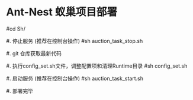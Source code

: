 Ant-Nest 蚁巢项目部署
==============
#cd Sh/

#. 停止服务 (推荐在控制台操作)
        #sh auction_task_stop.sh

#. git 仓库获取最新代码

#. 执行config_set.sh文件，调整配置项和清理Runtime目录
        #sh config_set.sh

#. 启动服务 (推荐在控制台操作)
        #sh auction_task_start.sh

#. 部署完毕


